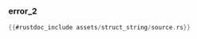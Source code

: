 ### error_2

```rust
{{#rustdoc_include assets/struct_string/source.rs}}
```
<div class="flex-container vis_block" style="position:relative; margin-left:-75px; margin-right:-75px; display: none;">
	<object type="image/svg+xml" class="error_2 code_panel" data="assets/error_2/vis_code.svg"></object>
	<object type="image/svg+xml" class="error_2 tl_panel" data="assets/error_2/vis_timeline.svg" style="width: auto;" onmouseenter="helpers('error_2')"></object>
</div>
